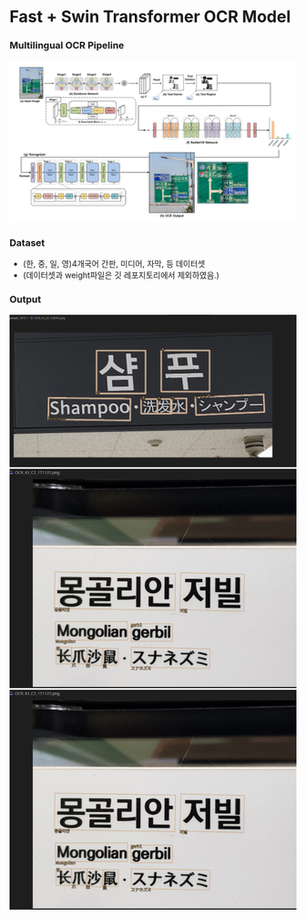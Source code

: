 # Fast + Swin Transformer OCR Model
### Multilingual OCR Pipeline
![OCR-pipeline-구조도](image.png)

### Dataset
- (한, 중, 일, 영)4개국어 간판, 미디어, 자막, 등 데이터셋
- (데이터셋과 weight파일은 깃 레포지토리에서 제외하였음.)

### Output
![alt text](image-1.png)
![alt text](image-2.png)
![alt text](image-3.png)